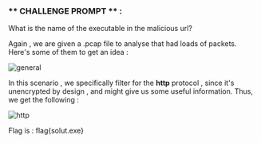 ### ** CHALLENGE PROMPT ** :

What is the name of the executable in the malicious url?

Again , we are given a .pcap file to analyse that had loads of packets. Here's some of them to get an idea :

![general](https://user-images.githubusercontent.com/73142671/96652004-b295e480-133e-11eb-975d-f0d02123e463.png)

In this scenario , we specifically filter for the **http** protocol , since it's unencrypted by design , and might 
give us some useful information.
Thus, we get the following :

![http](https://user-images.githubusercontent.com/73142671/96652116-f12b9f00-133e-11eb-8750-9acd358cf8aa.png)

Flag is : flag{solut.exe}
